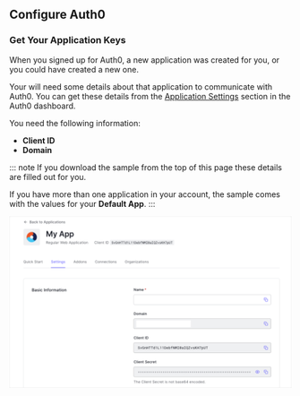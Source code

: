 ## Configure Auth0
### Get Your Application Keys

When you signed up for Auth0, a new application was created for you, or you could have created a new one.

Your will need some details about that application to communicate with Auth0. You can get these details from the [Application Settings](${manage_url}/#/applications/${account.clientId}/settings) section in the Auth0 dashboard.

You need the following information:
* **Client ID** 
* **Domain** 

::: note
If you download the sample from the top of this page these details are filled out for you. 

If you have more than one application in your account, the sample comes with the values for your **Default App**. 
:::

![App Dashboard](/media/articles/dashboard/client_settings.png)

